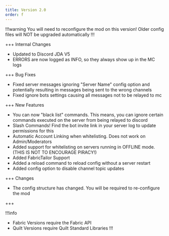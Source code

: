 ```yaml
---
title: Version 2.0
order: f
---
```


!!!warning
You will need to reconfigure the mod on this version! Older config files will NOT be upgraded automatically
!!!

+++ Internal Changes

* Updated to Discord JDA V5
* ERRORS are now logged as INFO, so they always show up in the MC logs

+++ Bug Fixes

* Fixed server messages ignoring "Server Name" config option and potentially resulting in messages being sent to the wrong channels
* Fixed ignore bots settings causing all messages not to be relayed to mc

+++ New Features

* You can now "black list" commands. This means, you can ignore certain commands executed on the server from being relayed to discord
* Slash Commands! Find the bot invite link in your server log to update permissions for this
* Automatic Account Linking when whitelisting. Does not work on Admin/Moderators
* Added support for whitelisting on servers running in OFFLINE mode. (THIS IS NOT TO ENCOURAGE PIRACY!)
* Added FabricTailor Support
* Added a reload command to reload config without a server restart
* Added config option to disable channel topic updates

+++ Changes

* The config structure has changed. You will be required to re-configure the mod

+++

!!!info
* Fabric Versions require the Fabric API
* Quilt Versions require Quilt Standard Libraries
!!!
